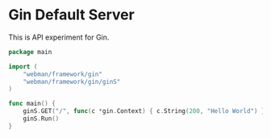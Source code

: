 # Gin Default Server

This is API experiment for Gin.

```go
package main

import (
	"webman/framework/gin"
	"webman/framework/gin/ginS"
)

func main() {
	ginS.GET("/", func(c *gin.Context) { c.String(200, "Hello World") })
	ginS.Run()
}
```
